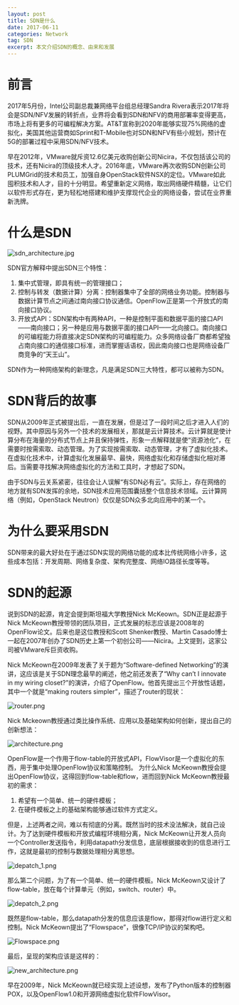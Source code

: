 ```yaml
---
layout: post
title: SDN是什么
date: 2017-06-11
categories: Network
tag: SDN
excerpt: 本文介绍SDN的概念、由来和发展
---
```


# 前言

2017年5月份，Intel公司副总裁兼网络平台组总经理Sandra Rivera表示2017年将会是SDN/NFV发展的转折点，业界将会看到SDN和NFV的商用部署率变得更高，市场上将有更多的可编程解决方案。AT&T宣称到2020年能够实现75%网络的虚拟化，美国其他运营商如Sprint和T-Mobile也对SDN和NFV有些小规划，预计在5G的部署过程中采用SDN/NFV技术。

早在2012年，VMware就斥资12.6亿美元收购创新公司Nicira，不仅包括该公司的技术，还有Nicira的顶级技术人才。2016年底，VMware再次收购SDN创新公司PLUMGrid的技术和员工，加强自身OpenStack软件NSX的定位。VMware如此囤积技术和人才，目的十分明显。希望重新定义网络，取出网络硬件精髓，让它们以软件形式存在，更为轻松地搭建和维护支撑现代企业的网络设备，尝试在业界重新洗牌。

# 什么是SDN

![sdn_architecture.jpg](/images/sdn_architecture.jpg)

SDN官方解释中提出SDN三个特性：
1. 集中式管理，即具有统一的管理接口；
2. 控制与转发（数据计算）分离：控制器集中了全部的网络业务功能。控制器与数据计算节点之间通过南向接口协议通信。OpenFlow正是第一个开放式的南向接口协议。
3. 开放式API：SDN架构中有两种API，一种是控制平面和数据平面的接口API——南向接口；另一种是应用与数据平面的接口API——北向接口。南向接口的可编程能力将直接决定SDN架构的可编程能力。众多网络设备厂商都希望独占南向接口的通信接口标准，进而掌握话语权，因此南向接口也是网络设备厂商竞争的“天王山”。

SDN作为一种网络架构的新理念，凡是满足SDN三大特性，都可以被称为SDN。

# SDN背后的故事

SDN从2009年正式被提出后，一直在发展，但是过了一段时间之后才进入人们的视野。其中原因与另外一个技术的发展相关，那就是云计算技术。云计算就是使计算分布在海量的分布式节点上并且保持弹性，形象一点解释就是使“资源池化”，在需要时按需索取、动态管理。为了实现按需索取、动态管理，才有了虚拟化技术。在虚拟化技术中，计算虚拟化发展最早、最快，网络虚拟化和存储虚拟化相对滞后。当需要寻找解决网络虚拟化的方法和工具时，才想起了SDN。

由于SDN与云关系紧密，往往会让人误解“有SDN必有云”。实际上，存在网络的地方就有SDN发挥的余地，SDN技术应用范围囊括整个信息技术领域。云计算网络（例如，OpenStack Neutron）仅仅是SDN众多北向应用中的某一个。

# 为什么要采用SDN

SDN带来的最大好处在于通过SDN实现的网络功能的成本比传统网络小许多，这些成本包括：开发周期、网络复杂度、架构完整度、网络IO路径长度等等。

# SDN的起源

说到SDN的起源，肯定会提到斯坦福大学教授Nick McKeown。SDN正是起源于Nick McKeown教授带领的团队项目，正式发展的标志应该是2008年的OpenFlow论文。后来也是这位教授和Scott Shenker教授、Martin Casado博士一起在2007年创办了SDN历史上第一个初创公司——Nicira。上文提到，这家公司被VMware斥巨资收购。

Nick McKeown在2009年发表了关于题为“Software-defined Networking”的演讲，这应该是关于SDN理念最早的阐述，他之前还发表了“Why can’t I innovate in my wiring closet?”的演讲，介绍了OpenFlow。他首先提出三个开放性话题，其中一个就是“making routers simpler”，描述了router的现状：

![router.png](/images/router.png)

Nick Mckeown教授通过类比操作系统、应用以及基础架构如何创新，提出自己的创新想法：

![architecture.png](/images/architecture.png)

OpenFlow是一个作用于flow-table的开放式API，FlowVisor是一个虚拟化的东西，用于集中处理OpenFlow协议和策略控制。
为什么Nick McKeown教授会提出OpenFlow协议，这得回到flow-table和flow，进而回到Nick McKeown教授最初的需求：
1. 希望有一个简单、统一的硬件模板；
2. 在硬件模板之上的基础架构能够通过软件方式定义。

但是，上述两者之间，难以有彻底的分离。既然当时的技术没法解决，就自己设计。为了达到硬件模板和开放式编程环境相分离，Nick McKeown让开发人员向一个Controller发送指令，利用datapath分发信息，底层根据接收到的信息进行工作，这就是最初的控制与数据处理相分离思想。

![depatch_1.png](/images/depatch_1.png)

那么第二个问题，为了有一个简单、统一的硬件模板。Nick McKeown又设计了flow-table，放在每个计算单元（例如，switch、router）中。

![depatch_2.png](/images/depatch_2.png)

既然是flow-table，那么datapath分发的信息应该是flow，那得对flow进行定义和控制。Nick McKeown提出了“Flowspace”，很像TCP/IP协议的架构吧。

![Flowspace.png](/images/Flowspace.png)

最后，呈现的架构应该是这样的：

![new_architecture.png](/images/new_architecture.png)

早在2009年，Nick McKeown就已经实现上述设想，发布了Python版本的控制器POX，以及OpenFlow1.0和开源网络虚拟化软件FlowVisor。
